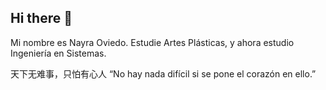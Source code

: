 ## Hi there 👋

Mi nombre es Nayra Oviedo.
Estudie Artes Plásticas, y ahora estudio Ingeniería en Sistemas.

天下无难事，只怕有心人
“No hay nada difícil si se pone el corazón en ello.”
<!--
**nayraoviedo/nayraoviedo** is a ✨ _special_ ✨ repository because its `README.md` (this file) appears on your GitHub profile.

Here are some ideas to get you started:

- 🔭 I’m currently working on ...
- 🌱 I’m currently learning ...
- 👯 I’m looking to collaborate on ...
- 🤔 I’m looking for help with ...
- 💬 Ask me about ...
- 📫 How to reach me: ...
- 😄 Pronouns: ...
- ⚡ Fun fact: ...
-->
